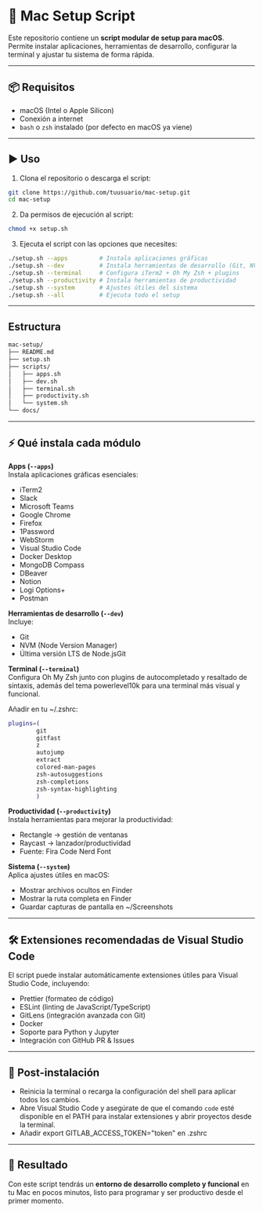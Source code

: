 # 🚀 Mac Setup Script

Este repositorio contiene un **script modular de setup para macOS**.  
Permite instalar aplicaciones, herramientas de desarrollo, configurar la terminal y ajustar tu sistema de forma rápida.

---

## 📦 Requisitos

- macOS (Intel o Apple Silicon)
- Conexión a internet
- `bash` o `zsh` instalado (por defecto en macOS ya viene)

---

## ▶️ Uso

1. Clona el repositorio o descarga el script:
```bash
git clone https://github.com/tuusuario/mac-setup.git
cd mac-setup
```
2. Da permisos de ejecución al script:
```bash
chmod +x setup.sh
```
3. Ejecuta el script con las opciones que necesites:
```bash
./setup.sh --apps         # Instala aplicaciones gráficas
./setup.sh --dev          # Instala herramientas de desarrollo (Git, NVM, Node)
./setup.sh --terminal     # Configura iTerm2 + Oh My Zsh + plugins
./setup.sh --productivity # Instala herramientas de productividad
./setup.sh --system       # Ajustes útiles del sistema
./setup.sh --all          # Ejecuta todo el setup
```
---

## Estructura
```bash
mac-setup/
├── README.md
├── setup.sh
├── scripts/
│   ├── apps.sh
│   ├── dev.sh
│   ├── terminal.sh
│   ├── productivity.sh
│   └── system.sh
└── docs/
```
---

## ⚡ Qué instala cada módulo

**Apps (`--apps`)**  
Instala aplicaciones gráficas esenciales: 
- iTerm2
- Slack
- Microsoft Teams
- Google Chrome
- Firefox
- 1Password
- WebStorm
- Visual Studio Code
- Docker Desktop
- MongoDB Compass
- DBeaver
- Notion
- Logi Options+
- Postman

**Herramientas de desarrollo (`--dev`)**  
Incluye:
- Git
- NVM (Node Version Manager)
- Última versión LTS de Node.jsGit

**Terminal (`--terminal`)**  
Configura Oh My Zsh junto con plugins de autocompletado y resaltado de sintaxis, además del tema powerlevel10k para una terminal más visual y funcional.

Añadir en tu ~/.zshrc:
```bash
plugins=(
        git
        gitfast
        z
        autojump
        extract
        colored-man-pages
        zsh-autosuggestions
        zsh-completions
        zsh-syntax-highlighting
        )
```

**Productividad (`--productivity`)**  
Instala herramientas para mejorar la productividad:
- Rectangle → gestión de ventanas
- Raycast → lanzador/productividad
- Fuente: Fira Code Nerd Font

**Sistema (`--system`)**  
Aplica ajustes útiles en macOS:
- Mostrar archivos ocultos en Finder
- Mostrar la ruta completa en Finder
- Guardar capturas de pantalla en ~/Screenshots

---

## 🛠️ Extensiones recomendadas de Visual Studio Code

El script puede instalar automáticamente extensiones útiles para Visual Studio Code, incluyendo:

- Prettier (formateo de código)  
- ESLint (linting de JavaScript/TypeScript)  
- GitLens (integración avanzada con Git)  
- Docker  
- Soporte para Python y Jupyter  
- Integración con GitHub PR & Issues

---

## 🔁 Post-instalación

- Reinicia la terminal o recarga la configuración del shell para aplicar todos los cambios.  
- Abre Visual Studio Code y asegúrate de que el comando `code` esté disponible en el PATH para instalar extensiones y abrir proyectos desde la terminal.
- Añadir export GITLAB_ACCESS_TOKEN="token" en .zshrc

---

## 🎉 Resultado

Con este script tendrás un **entorno de desarrollo completo y funcional** en tu Mac en pocos minutos, listo para programar y ser productivo desde el primer momento.


